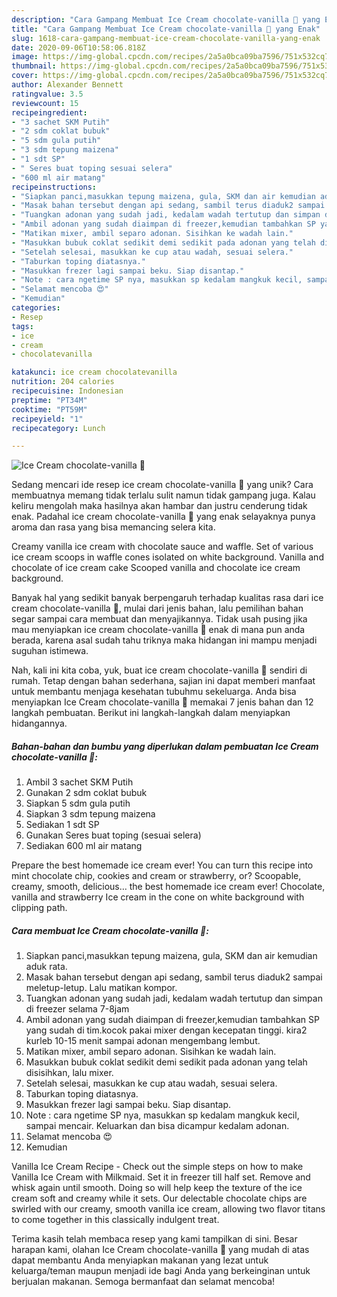 ```yaml
---
description: "Cara Gampang Membuat Ice Cream chocolate-vanilla 🍦 yang Enak"
title: "Cara Gampang Membuat Ice Cream chocolate-vanilla 🍦 yang Enak"
slug: 1618-cara-gampang-membuat-ice-cream-chocolate-vanilla-yang-enak
date: 2020-09-06T10:58:06.818Z
image: https://img-global.cpcdn.com/recipes/2a5a0bca09ba7596/751x532cq70/ice-cream-chocolate-vanilla-🍦-foto-resep-utama.jpg
thumbnail: https://img-global.cpcdn.com/recipes/2a5a0bca09ba7596/751x532cq70/ice-cream-chocolate-vanilla-🍦-foto-resep-utama.jpg
cover: https://img-global.cpcdn.com/recipes/2a5a0bca09ba7596/751x532cq70/ice-cream-chocolate-vanilla-🍦-foto-resep-utama.jpg
author: Alexander Bennett
ratingvalue: 3.5
reviewcount: 15
recipeingredient:
- "3 sachet SKM Putih"
- "2 sdm coklat bubuk"
- "5 sdm gula putih"
- "3 sdm tepung maizena"
- "1 sdt SP"
- " Seres buat toping sesuai selera"
- "600 ml air matang"
recipeinstructions:
- "Siapkan panci,masukkan tepung maizena, gula, SKM dan air kemudian aduk rata."
- "Masak bahan tersebut dengan api sedang, sambil terus diaduk2 sampai meletup-letup. Lalu matikan kompor."
- "Tuangkan adonan yang sudah jadi, kedalam wadah tertutup dan simpan di freezer selama 7-8jam"
- "Ambil adonan yang sudah diaimpan di freezer,kemudian tambahkan SP yang sudah di tim.kocok pakai mixer dengan kecepatan tinggi. kira2 kurleb 10-15 menit sampai adonan mengembang lembut."
- "Matikan mixer, ambil separo adonan. Sisihkan ke wadah lain."
- "Masukkan bubuk coklat sedikit demi sedikit pada adonan yang telah disisihkan, lalu mixer."
- "Setelah selesai, masukkan ke cup atau wadah, sesuai selera."
- "Taburkan toping diatasnya."
- "Masukkan frezer lagi sampai beku. Siap disantap."
- "Note : cara ngetime SP nya, masukkan sp kedalam mangkuk kecil, sampai mencair. Keluarkan dan bisa dicampur kedalam adonan."
- "Selamat mencoba 😍"
- "Kemudian"
categories:
- Resep
tags:
- ice
- cream
- chocolatevanilla

katakunci: ice cream chocolatevanilla 
nutrition: 204 calories
recipecuisine: Indonesian
preptime: "PT34M"
cooktime: "PT59M"
recipeyield: "1"
recipecategory: Lunch

---
```



![Ice Cream chocolate-vanilla 🍦](https://img-global.cpcdn.com/recipes/2a5a0bca09ba7596/751x532cq70/ice-cream-chocolate-vanilla-🍦-foto-resep-utama.jpg)

Sedang mencari ide resep ice cream chocolate-vanilla 🍦 yang unik? Cara membuatnya memang tidak terlalu sulit namun tidak gampang juga. Kalau keliru mengolah maka hasilnya akan hambar dan justru cenderung tidak enak. Padahal ice cream chocolate-vanilla 🍦 yang enak selayaknya punya aroma dan rasa yang bisa memancing selera kita.

Creamy vanilla ice cream with chocolate sauce and waffle. Set of various ice cream scoops in waffle cones isolated on white background. Vanilla and chocolate of ice cream cake Scooped vanilla and chocolate ice cream background.

Banyak hal yang sedikit banyak berpengaruh terhadap kualitas rasa dari ice cream chocolate-vanilla 🍦, mulai dari jenis bahan, lalu pemilihan bahan segar sampai cara membuat dan menyajikannya. Tidak usah pusing jika mau menyiapkan ice cream chocolate-vanilla 🍦 enak di mana pun anda berada, karena asal sudah tahu triknya maka hidangan ini mampu menjadi suguhan istimewa.


Nah, kali ini kita coba, yuk, buat ice cream chocolate-vanilla 🍦 sendiri di rumah. Tetap dengan bahan sederhana, sajian ini dapat memberi manfaat untuk membantu menjaga kesehatan tubuhmu sekeluarga. Anda bisa menyiapkan Ice Cream chocolate-vanilla 🍦 memakai 7 jenis bahan dan 12 langkah pembuatan. Berikut ini langkah-langkah dalam menyiapkan hidangannya.

<!--inarticleads1-->

##### Bahan-bahan dan bumbu yang diperlukan dalam pembuatan Ice Cream chocolate-vanilla 🍦:

1. Ambil 3 sachet SKM Putih
1. Gunakan 2 sdm coklat bubuk
1. Siapkan 5 sdm gula putih
1. Siapkan 3 sdm tepung maizena
1. Sediakan 1 sdt SP
1. Gunakan  Seres buat toping (sesuai selera)
1. Sediakan 600 ml air matang


Prepare the best homemade ice cream ever! You can turn this recipe into mint chocolate chip, cookies and cream or strawberry, or? Scoopable, creamy, smooth, delicious… the best homemade ice cream ever! Chocolate, vanilla and strawberry Ice cream in the cone on white background with clipping path. 

<!--inarticleads2-->

##### Cara membuat Ice Cream chocolate-vanilla 🍦:

1. Siapkan panci,masukkan tepung maizena, gula, SKM dan air kemudian aduk rata.
1. Masak bahan tersebut dengan api sedang, sambil terus diaduk2 sampai meletup-letup. Lalu matikan kompor.
1. Tuangkan adonan yang sudah jadi, kedalam wadah tertutup dan simpan di freezer selama 7-8jam
1. Ambil adonan yang sudah diaimpan di freezer,kemudian tambahkan SP yang sudah di tim.kocok pakai mixer dengan kecepatan tinggi. kira2 kurleb 10-15 menit sampai adonan mengembang lembut.
1. Matikan mixer, ambil separo adonan. Sisihkan ke wadah lain.
1. Masukkan bubuk coklat sedikit demi sedikit pada adonan yang telah disisihkan, lalu mixer.
1. Setelah selesai, masukkan ke cup atau wadah, sesuai selera.
1. Taburkan toping diatasnya.
1. Masukkan frezer lagi sampai beku. Siap disantap.
1. Note : cara ngetime SP nya, masukkan sp kedalam mangkuk kecil, sampai mencair. Keluarkan dan bisa dicampur kedalam adonan.
1. Selamat mencoba 😍
1. Kemudian


Vanilla Ice Cream Recipe - Check out the simple steps on how to make Vanilla Ice Cream with Milkmaid. Set it in freezer till half set. Remove and whisk again until smooth. Doing so will help keep the texture of the ice cream soft and creamy while it sets. Our delectable chocolate chips are swirled with our creamy, smooth vanilla ice cream, allowing two flavor titans to come together in this classically indulgent treat. 

Terima kasih telah membaca resep yang kami tampilkan di sini. Besar harapan kami, olahan Ice Cream chocolate-vanilla 🍦 yang mudah di atas dapat membantu Anda menyiapkan makanan yang lezat untuk keluarga/teman maupun menjadi ide bagi Anda yang berkeinginan untuk berjualan makanan. Semoga bermanfaat dan selamat mencoba!
